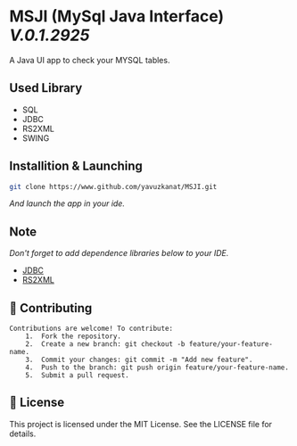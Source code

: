 # MSJI (MySql Java Interface) _V.0.1.2925_
A Java UI app to check your MYSQL tables.

## Used Library
* SQL
* JDBC
* RS2XML
* SWING

## Installition & Launching
```bash
git clone https://www.github.com/yavuzkanat/MSJI.git
 ```
_*And launch the app in your ide.*_
## Note 
_Don't forget to add dependence libraries below to your IDE._

* [JDBC](https://dev.mysql.com/downloads/connectorj/)
* [RS2XML](https://sourceforge.net/projects/finalangelsanddemons/files/rs2xml.jar/download)

## 🤝 Contributing
    Contributions are welcome! To contribute:
        1.	Fork the repository.
        2.	Create a new branch: git checkout -b feature/your-feature-name.
        3.	Commit your changes: git commit -m "Add new feature".
        4.	Push to the branch: git push origin feature/your-feature-name.
        5.	Submit a pull request.
## 📜 License
This project is licensed under the MIT License. See the LICENSE file for details.